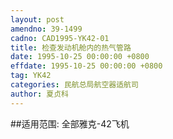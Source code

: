 ```yaml
---
layout: post
amendno: 39-1499
cadno: CAD1995-YK42-01
title: 检查发动机舱内的热气管路
date: 1995-10-25 00:00:00 +0800
effdate: 1995-10-25 00:00:00 +0800
tag: YK42
categories: 民航总局航空器适航司
author: 夏贞科
---
```


##适用范围:
全部雅克-42飞机

